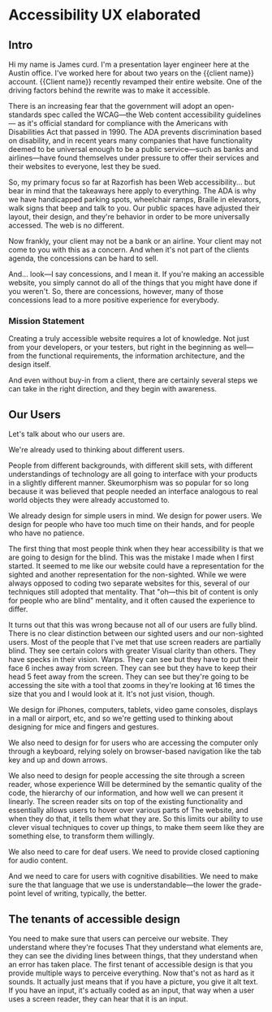 # Accessibility UX elaborated

## Intro

Hi my name is James curd. I'm a presentation layer engineer here at the Austin office. I've worked here for about two years on the {{client name}} account. {{Client name}} recently revamped their entire website. One of the driving factors behind the rewrite was to make it accessible.

There is an increasing fear that the government will adopt an open-standards spec called the WCAG—the Web content accessibility guidelines— as it's official standard for compliance with the Americans with Disabilities Act that passed in 1990. The ADA prevents discrimination based on disability, and in recent years many companies that have functionality deemed to be universal enough to be a public service—such as banks and airlines—have found themselves under pressure to offer their services and their websites to everyone, lest they be sued.

So, my primary focus so far at Razorfish has been Web accessibility... but bear in mind that the takeaways here apply to everything. The ADA is why we have handicapped parking spots, wheelchair ramps, Braille in elevators, walk signs that beep and talk to you. Our public spaces have adjusted their layout, their design, and they're behavior in order to be more universally accessed. The web is no different.

Now frankly, your client may not be a bank or an airline. Your client may not come to you with this as a concern. And when it's not part of the clients agenda, the concessions can be hard to sell.

And... look—I say concessions, and I mean it. If you're making an accessible website, you simply cannot do all of the things that you might have done if you weren't. So, there are concessions, however, many of those concessions lead to a more positive experience for everybody.

### Mission Statement

Creating a truly accessible website requires a lot of knowledge. Not just from your developers, or your testers, but right in the beginning as well—from the functional requirements, the information architecture, and the design itself.

And even without buy-in from a client, there are certainly several steps we can take in the right direction, and they begin with awareness.

## Our Users

Let's talk about who our users are.

We're already used to thinking about different users.

People from different backgrounds, with different skill sets, with different understandings of technology are all going to interface with your products in a slightly different manner. Skeumorphism was so popular for so long because it was believed that people needed an interface analogous to real world objects they were already accustomed to.

We already design for simple users in mind. We design for power users. We design for people who have too much time on their hands, and for people who have no patience.

The first thing that most people think when they hear accessibility is that we are going to design for the blind. This was the mistake I made when I first started. It seemed to me like our website could have a representation for the sighted and another representation for the non-sighted. While we were always opposed to coding two separate websites for this, several of our techniques still adopted that mentality. That "oh—this bit of content is only for people who are blind" mentality, and it often caused the experience to differ.

It turns out that this was wrong because not all of our users are fully blind. There is no clear distinction between our sighted users and our non-sighted users. Most of the people that I've met that use screen readers are partially blind. They see certain colors with greater Visual clarity than others. They have specks in their vision. Warps. They can see but they have to put their face 6 inches away from screen. They can see but they have to keep their head 5 feet away from the screen. They can see but they're going to be accessing the site with a tool that zooms in they're looking at 16 times the size that you and I would look at it.
It's not just vision, though.

We design for iPhones, computers, tablets, video game consoles, displays in a mall or airport, etc, and so we're getting used to thinking about designing for mice and fingers and gestures.

We also need to design for for users who are accessing the computer only through a keyboard, relying solely on browser-based navigation like the tab key and up and down arrows.

We also need to design for people accessing the site through a screen reader, whose experience Will be determined by the semantic quality of the code, the hierarchy of our information, and how well we can present it linearly. The screen reader sits on top of the existing functionality and essentially allows users to hover over various parts of The website, and when they do that, it tells them what they are. So this limits our ability to use clever visual techniques to cover up things, to make them seem like they are something else, to transform them willingly.

We also need to care for deaf users. We need to provide closed captioning for audio content.

And we need to care for users with cognitive disabilities. We need to make sure the that language that we use is understandable—the lower the grade-point level of writing, typically, the better.

## The tenants of accessible design

You need to make sure that users can perceive our website. They understand where they're focuses That they understand what elements are, they can see the dividing lines between things, that they understand when an error has taken place.
The first tenant of accessible design is that you provide multiple ways to perceive everything. Now that's not as hard as it sounds. It actually just means that if you have a picture, you give it alt text. If you have an input, it's actually coded as an input, that way when a user uses a screen reader, they can hear that it is an input.